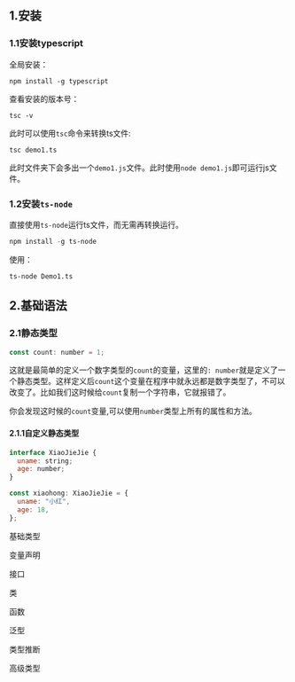 ## 1.安装

### 1.1安装typescript

全局安装：

```shell
npm install -g typescript
```

查看安装的版本号：

```shell
tsc -v
```

此时可以使用`tsc`命令来转换ts文件:

```shell
tsc demo1.ts
```

此时文件夹下会多出一个`demo1.js`文件。此时使用`node demo1.js`即可运行js文件。

### 1.2安装`ts-node`

直接使用`ts-node`运行ts文件，而无需再转换运行。

```powershell
npm install -g ts-node
```

使用：

```shell
ts-node Demo1.ts
```

## 2.基础语法

### 2.1静态类型

```js
const count: number = 1;
```

这就是最简单的定义一个数字类型的`count`的变量，这里的`: number`就是定义了一个静态类型。这样定义后`count`这个变量在程序中就永远都是数字类型了，不可以改变了。比如我们这时候给`count`复制一个字符串，它就报错了。

你会发现这时候的`count`变量,可以使用`number`类型上所有的属性和方法。

#### 2.1.1自定义静态类型

```js
interface XiaoJieJie {
  uname: string;
  age: number;
}

const xiaohong: XiaoJieJie = {
  uname: "小红",
  age: 18,
};
```

















基础类型



变量声明

接口

类

函数

泛型

类型推断

高级类型